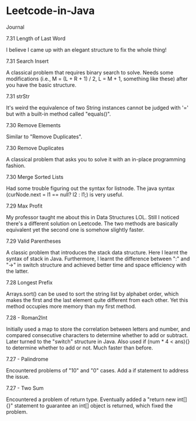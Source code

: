 # Leetcode-in-Java

Journal

7.31 Length of Last Word

I believe I came up with an elegant structure to fix the whole thing!

7.31 Search Insert

A classical problem that requires binary search to solve. Needs some modifications (i.e., M = (L + R + 1) / 2, L = M + 1, something like these) after you have the basic structure.

7.31 strStr

It's weird the equivalence of two String instances cannot be judged with '=' but with a built-in method called "equals()".

7.30 Remove Elements

Similar to "Remove Duplicates".

7.30 Remove Duplicates

A classical problem that asks you to solve it with an in-place programming fashion.

7.30 Merge Sorted Lists

Had some trouble figuring out the syntax for listnode. The java syntax (curNode.next = l1 == null? l2 : l1;) is very useful.

7.29 Max Profit

My professor taught me about this in Data Structures LOL. Still I noticed there's a different solution on Leetcode. The two methods are basically equivalent yet the second one is somehow slightly faster.

7.29 Valid Parentheses

A classic problem that introduces the stack data structure. Here I learnt the syntax of stack in Java. Furthermore, I learnt the difference between ":" and "->" in switch structure and achieved better time and space efficiency with the latter. 

7.28 Longest Prefix

Arrays.sort() can be used to sort the string list by alphabet order, which makes the first and the last element quite different from each other. Yet this method occupies more memory than my first method.

7.28 - Roman2Int

Initially used a map to store the correlation between letters and number, and compared consecutive characters to determine whether to add or subtract.
Later turned to the "switch" structure in Java. Also used if (num * 4 < ans){} to determine whether to add or not. Much faster than before.

7.27 - Palindrome

Encountered problems of "10" and "0" cases. Add a if statement to address the issue.

7.27 - Two Sum

Encountered a problem of return type. Eventually added a "return new int[]{}" statement to guarantee an int[] object is returned, which fixed the problem.
